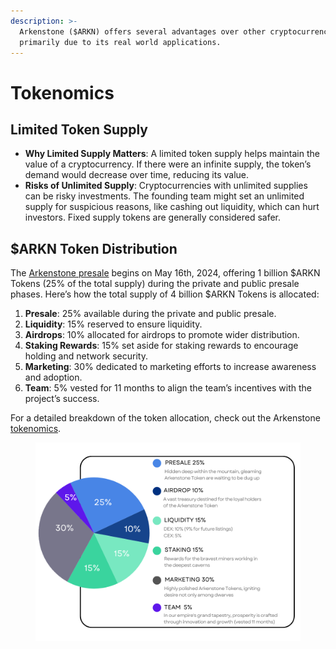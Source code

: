 ```yaml
---
description: >-
  Arkenstone ($ARKN) offers several advantages over other cryptocurrencies,
  primarily due to its real world applications.
---
```


# Tokenomics

## Limited Token Supply

* **Why Limited Supply Matters**: A limited token supply helps maintain the value of a cryptocurrency. If there were an infinite supply, the token’s demand would decrease over time, reducing its value.
* **Risks of Unlimited Supply**: Cryptocurrencies with unlimited supplies can be risky investments. The founding team might set an unlimited supply for suspicious reasons, like cashing out liquidity, which can hurt investors. Fixed supply tokens are generally considered safer.



## $ARKN Token Distribution

The [Arkenstone presale](https://arkenstone.gold/) begins on May 16th, 2024, offering 1 billion $ARKN Tokens (25% of the total supply) during the private and public presale phases. Here’s how the total supply of 4 billion $ARKN Tokens is allocated:

1. **Presale**: 25% available during the private and public presale.
2. **Liquidity**: 15% reserved to ensure liquidity.
3. **Airdrops**: 10% allocated for airdrops to promote wider distribution.
4. **Staking Rewards**: 15% set aside for staking rewards to encourage holding and network security.
5. **Marketing**: 30% dedicated to marketing efforts to increase awareness and adoption.
6. **Team**: 5% vested for 11 months to align the team’s incentives with the project’s success.

For a detailed breakdown of the token allocation, check out the Arkenstone [tokenomics](https://arkenstone.gold/#tokenomics).

<figure><img src=".gitbook/assets/Tokenomics_v6_tansp.png" alt=""><figcaption></figcaption></figure>

##
